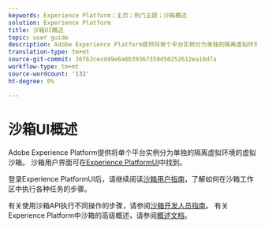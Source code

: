 ```yaml
---
keywords: Experience Platform；主页；热门主题；沙箱概述
solution: Experience Platform
title: 沙箱UI概述
topic: user guide
description: Adobe Experience Platform提供将单个平台实例分为单独的隔离虚拟环境的虚拟沙箱。 沙箱用户界面可以在Experience PlatformUI中找到。
translation-type: tm+mt
source-git-commit: 36f63cecd49e6a6b39367359d50252612ea16d7a
workflow-type: tm+mt
source-wordcount: '132'
ht-degree: 0%

---
```



# 沙箱UI概述


Adobe Experience Platform提供将单个平台实例分为单独的隔离虚拟环境的虚拟沙箱。 沙箱用户界面可在[Experience PlatformUI](https://platform.adobe.com)中找到。

登录Experience PlatformUI后，请继续阅读[沙箱用户指南](user-guide.md)，了解如何在沙箱工作区中执行各种任务的步骤。

有关使用沙箱API执行不同操作的步骤，请参阅[沙箱开发人员指南](../api/getting-started.md)。 有关Experience Platform中沙箱的高级概述，请参阅[概述文档](../home.md)。

